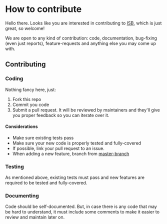 # How to contribute

Hello there. Looks like you are interested in contributing to [ISB](https://github.com/lizlove/indico-slack-bot), which is just great, so welcome!

We are open to any kind of contribution: code, documentation, bug-fixing (even just reports), feature-requests and anything else you may come up with.

## Contributing

### Coding

Nothing fancy here, just:

1. Fork this repo
1. Commit you code
1. Submit a pull request. It will be reviewed by maintainers and they'll give you proper feedback so you can iterate over it.

#### Considerations

- Make sure existing tests pass
- Make sure your new code is properly tested and fully-covered
- If possible, link your pull request to an issue.
- When adding a new feature, branch from [master-branch](https://github.com/lizlove/indico-slack-bot)

### Testing

As mentioned above, existing tests must pass and new features are required to be tested and fully-covered.

### Documenting

Code should be self-documented. But, in case there is any code that may be hard to understand, it must include some comments to make it easier to review and maintain later on.
